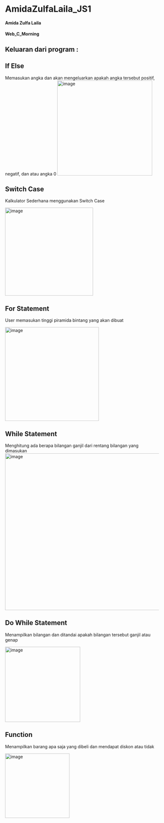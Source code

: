 # AmidaZulfaLaila_JS1
#### Amida Zulfa Laila
#### Web_C_Morning

## Keluaran dari program :

## If Else
Memasukan angka dan akan mengeluarkan apakah angka tersebut positif, negatif, dan atau angka 0
<img width="311" alt="image" src="https://github.com/amizulfa/AmidaZulfaLaila_JS1/assets/100895165/873afbd9-cae3-45b1-9aa4-f1485723d92a">

## Switch Case
Kalkulator Sederhana menggunakan Switch Case

<img width="288" alt="image" src="https://github.com/amizulfa/AmidaZulfaLaila_JS1/assets/100895165/9b619ac2-3c03-4f61-aade-ac5f8b150c70">

## For Statement
User memasukan tinggi piramida bintang yang akan dibuat

<img width="307" alt="image" src="https://github.com/amizulfa/AmidaZulfaLaila_JS1/assets/100895165/93306a43-f9ab-4dda-b86b-9645226c5972">

## While Statement
Menghitung ada berapa bilangan ganjil dari rentang bilangan yang dimasukan
<img width="513" alt="image" src="https://github.com/amizulfa/AmidaZulfaLaila_JS1/assets/100895165/b67ac14b-7257-4a67-8f8b-d79173b08c17">

## Do While Statement
Menampilkan bilangan dan ditandai apakah bilangan tersebut ganjil atau genap

<img width="246" alt="image" src="https://github.com/amizulfa/AmidaZulfaLaila_JS1/assets/100895165/e3b7efc3-dd1c-4cac-9faa-471172fda792">


## Function
Menampilkan barang apa saja yang dibeli dan mendapat diskon atau tidak

<img width="211" alt="image" src="https://github.com/amizulfa/AmidaZulfaLaila_JS1/assets/100895165/bef54a04-d0a4-410d-9393-7d5a1400c64a">

